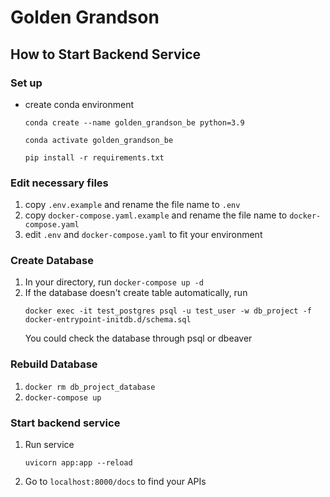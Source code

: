 # Golden Grandson
## How to Start Backend Service

### Set up
* create conda environment  
    ```
    conda create --name golden_grandson_be python=3.9
    ```
    ```
    conda activate golden_grandson_be
    ```
    ```
    pip install -r requirements.txt
    ```

### Edit necessary files
1. copy `.env.example` and rename the file name to `.env`
2. copy `docker-compose.yaml.example` and rename the file name to `docker-compose.yaml`
3. edit `.env` and `docker-compose.yaml` to fit your environment

### Create Database
1. In your directory, run `docker-compose up -d`
2. If the database doesn't create table automatically, run  
    ```
    docker exec -it test_postgres psql -u test_user -w db_project -f docker-entrypoint-initdb.d/schema.sql
    ```
   You could check the database through psql or dbeaver

### Rebuild Database
1. `docker rm db_project_database`
2. `docker-compose up`

### Start backend service
1. Run service  
    ```
    uvicorn app:app --reload
    ```
2. Go to `localhost:8000/docs` to find your APIs